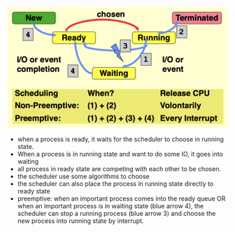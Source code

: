 ![](./images/preempt.png)

- when a process is ready, it waits for the scheduler to choose in running state. 
- When a process is in running state and want to do some IO, it goes into waiting
- all process in ready state are competing with each other to be chosen. 
- the scheduler use some algorithms to choose
- the scheduler can also place the process in running state directly to ready state
- preemptive: when an important process comes into the ready queue OR when an important process is in waiting state (blue arrow 4), the scheduler can stop a running process (blue arrow 3) and choose the new process into running state by interrupt. 